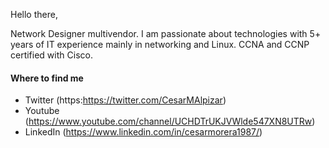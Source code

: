 Hello there,

Network Designer multivendor. I am passionate about technologies with 5+ years of IT experience mainly in networking and Linux.
CCNA and CCNP certified with Cisco.
#### Where to find me

- Twitter (https:https://twitter.com/CesarMAlpizar)
- Youtube (https://www.youtube.com/channel/UCHDTrUKJVWlde547XN8UTRw)
- LinkedIn (https://www.linkedin.com/in/cesarmorera1987/)
